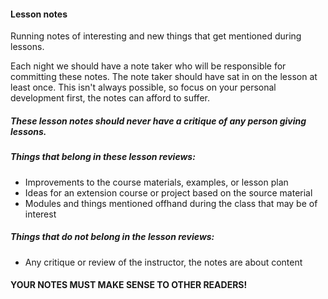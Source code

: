 

#### Lesson notes

Running notes of interesting and new things that get mentioned during lessons.

Each night we should have a note taker who will be responsible for committing these notes. The note taker should have sat in on the lesson at least once. This isn't always possible, so focus on your personal development first, the notes can afford to suffer.

##### These lesson notes should never have a critique of any person giving lessons.


##### Things that belong in these lesson reviews:
- Improvements to the course materials, examples, or lesson plan
- Ideas for an extension course or project based on the source material
- Modules and things mentioned offhand during the class that may be of interest


##### Things that do not belong in the lesson reviews:
- Any critique or review of the instructor, the notes are about content


#### YOUR NOTES MUST MAKE SENSE TO OTHER READERS!
